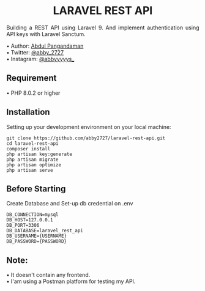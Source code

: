 <h1 align="center">LARAVEL REST API</h1>

<p align="justify">Building a REST API using Laravel 9. And implement authentication using API keys with Laravel Sanctum.</p>
•   Author: <a href="https://abby2727.github.io/my-portfolio/"> Abdul Pangandaman </a> <br>
•   Twitter: <a href="https://twitter.com/abby_2727"> @abby_2727 </a> <br>
•   Instagram: <a href="https://www.instagram.com/abbyyyyys_/"> @abbyyyyys_ </a> <br>

## Requirement
•   PHP 8.0.2 or higher

## Installation
Setting up your development environment on your local machine:
```
git clone https://github.com/abby2727/laravel-rest-api.git
cd laravel-rest-api
composer install
php artisan key:generate
php artisan migrate
php artisan optimize
php artisan serve
```
## Before Starting

Create Database and Set-up db credential on .env
```
DB_CONNECTION=mysql
DB_HOST=127.0.0.1
DB_PORT=3306
DB_DATABASE=laravel_rest_api
DB_USERNAME={USERNAME}
DB_PASSWORD={PASSWORD}
```
## Note:
•   It doesn't contain any frontend. <br>
•   I'am using a Postman platform for testing my API.
